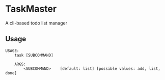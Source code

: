# TaskMaster

A cli-based todo list manager

## Usage
```
USAGE:
    task [SUBCOMMAND]

    ARGS:
        <SUBCOMMAND>    [default: list] [possible values: add, list, done]
```
